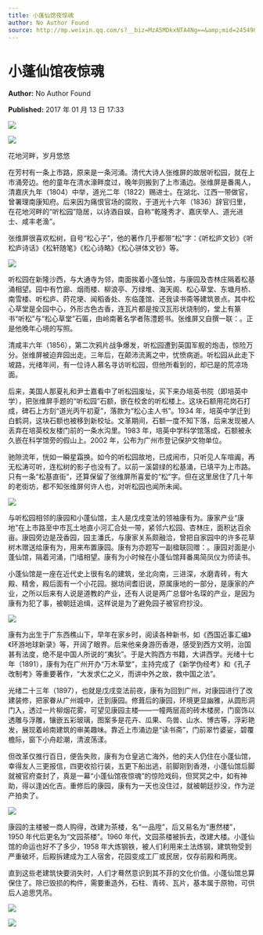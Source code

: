 ```yaml
---
title: 小蓬仙馆夜惊魂
author: No Author Found
source: http://mp.weixin.qq.com/s?__biz=MzA5MDkxNTA4Ng==&amp;mid=2454905214&amp;idx=1&amp;sn=5beba65fddf62ebeab5b4b8bac357151&amp;chksm=87a2291fb0d5a0098b4d8472dd84c8301dcad53a48c13a90107b47ef3d1e508d9cba2b5293cc#rd
---
```


# 小蓬仙馆夜惊魂

**Author:** No Author Found

**Published:** 2017 年 01 月 13 日 17:33

![](http://mmbiz.qpic.cn/mmbiz_jpg/PJWG74pLsMY6VjSs8icl92DouG8adAGS0ibIkmicA6dYrXchQel1ic3LTtD572I9r9sbW2tOnBvpibgicAXRcdc4p5aA/0?wx_fmt=jpeg)

![](http://mmbiz.qpic.cn/mmbiz_jpg/PJWG74pLsMa9CSTFfj5lM1GwoQGXDBA9M7FfmmGjgNI4q35ZAOV4CBQA75BGPGf6SxzOekxyO3QbA56Vg3qficA/0?wx_fmt=jpeg)

花地河畔，岁月悠悠

在芳村有一条上市路，原来是一条河涌。清代大诗人张维屏的故居听松园，就在上市涌旁边。他的童年在清水濠畔度过，晚年则搬到了上市涌边。张维屏是番禺人，清嘉庆九年（1804）中举，道光二年（1822）赐进士。在湖北、江西一带做官，曾署理南康知府。后来因为痛恨官场的腐败，于道光十六年（1836）辞官归里，在花地河畔的“听松园”隐居，以诗酒自娱，自称“乾隆秀才、嘉庆举人、道光进士、咸丰老渔”。

张维屏很喜欢松树，自号“松心子”，他的著作几乎都带“松”字：《听松庐文钞》《听松庐诗话》《松轩随笔》《松心诗略》《松心骈体文钞》等。

![](http://mmbiz.qpic.cn/mmbiz_jpg/PJWG74pLsMa9CSTFfj5lM1GwoQGXDBA97W7zicqicKxZibLOlJNw6NgRybmLdr8V7sphhd0AWrn68RsiaXYUsHauHg/0?wx_fmt=jpeg)

听松园在新隆沙西，与大通寺为邻，南面挨着小蓬仙馆，与康园及杏林庄隔着松基涌相望。园中有竹廊、烟雨楼、柳浪亭、万绿堆、海天阁、松心草堂、东塘月桥、南雪楼、听松庐、莳花埂、闻稻香处、东临蓬馆、还我读书斋等建筑景点。其中松心草堂是全园中心，外形古色古香，连瓦片都是按汉瓦形状烧制的，堂上有篆书“听松”与“松心草堂”石匾，由岭南著名学者陈澧题书。张维屏又自撰一联：。正是他晚年心境的写照。

清咸丰六年（1856），第二次鸦片战争爆发，听松园遭到英国军舰的炮击，惊险万分。张维屏被迫弃园出走。三年后，在颠沛流离之中，忧愤病逝。听松园从此走下坡路，光绪年间，有一位诗人慕名寻访听松园，但他所看到的，却已是的荒凉场面。

后来，美国人那夏礼和尹士嘉看中了听松园废址，买下来办培英书院（即培英中学），把张维屏手题的“听松园”石额，嵌在校舍的听松楼上。这块石额用花岗石打成，碑石上方刻“道光丙午初夏”，落款为“松心主人书”。1934 年，培英中学迁到白鹤洞，这块石额也被移到新校址。文革期间，石额一度不知下落，后来发现被人丢弃在培英校友楼门前的一条水沟里。1983 年，培英中学科学馆落成，石额被永久嵌在科学馆旁的假山上。2002 年，公布为广州市登记保护文物单位。

驰隙流年，恍如一瞬星霜换。如今的听松园故地，已成闹市，只听见人车喧阗，再无松涛可听，连松树的影子也没有了。以前一溪碧绿的松基涌，已填平为上市路。只有一条“松基直街”，还算保留了张维屏所喜爱的“松”字。但在这里居住了几十年的老街坊，都不知张维屏何许人也，对听松园也闻所未闻。

![](http://mmbiz.qpic.cn/mmbiz_jpg/PJWG74pLsMa9CSTFfj5lM1GwoQGXDBA9eYhNiconxwXlLLn7IAyN9MicY4OrAo5oL9ia9xRicHGkiaFzHMehPDnDfgA/0?wx_fmt=jpeg)

与听松园相邻的康园和小蓬仙馆，主人是戊戌变法的领袖康有为。康家产业“康地”在上市路至中市瓦土地直小河汇合处一带，紧邻六松园、杏林庄，面积达百余亩。康园旁边是茂香园，园主潘氏，与康家关系颇融洽，曾把自家园中的许多花草树木赠送给康有为，用来布置康园。康有为亦题写一副楹联回赠：。康园对面是小蓬仙馆，隔着河涌，门墙相望。康有为小时候在小蓬仙馆拜番禺简凤仪为师读书。

小蓬仙馆是一座在近代史上很有名的建筑，坐北向南，三进深，水磨青砖，有大殿、精舍，殿后面有一个小花园。据坊间耆旧说，原属康地的一部分，是康家的产业，之所以后来有人说是道教的产业，还有人说是两广总督叶名琛的产业，是因为康有为犯了事，被朝廷追缉，这样说是为了避免园子被官府抄没。

![](http://mmbiz.qpic.cn/mmbiz_jpg/PJWG74pLsMa9CSTFfj5lM1GwoQGXDBA9mhibDwFAgBABAH5jUhoMGp9skFtZ2qhUvvgdgYnxz1b2XWgXtKqhibCw/0?wx_fmt=jpeg)

康有为出生于广东西樵山下，早年在家乡时，阅读各种新书，如《西国近事汇编》《环游地球新录》等，开阔了眼界。后来他亲身游历香港，感受到西方文明，治国甚有法度，绝不是中国人所说的“夷狄”。于是大购西方书籍，大讲西学。光绪十七年（1891），康有为在广州开办“万木草堂”，主持完成了《新学伪经考》和《孔子改制考》等重要著作，“大发求仁之义，而讲中外之故，救中国之法”。

光绪二十三年（1897），也就是戊戌变法前夜，康有为回到广州，对康园进行了改建装修，把家眷从广州城中，迁到康园。修葺后的康园，环境更显幽雅，从圆形洞门入，透过一片柳烟花雾，可望见康园主楼——一幢两层高的砖木楼房，门窗饰以透雕与浮雕，镶嵌五彩玻璃，图案多是花卉、瓜果、鸟兽、山水、博古等，浮彩艳发，展现着岭南建筑的审美趣味。靠近上市涌边是“读书斋”，门前翠竹婆娑，碧覆檐际，窗下小舟趁潮，清波荡漾。

但改革仅推行百日，便告失败，康有为仓皇逃亡海外，他的夫人仍住在小蓬仙馆，幸得友人三更报信，四更收拾行装，五更下船出逃，前脚刚到香港，小蓬仙馆后脚就被官府查封了，真是一幕“小蓬仙馆夜惊魂”的惊险戏码，但冥冥之中，如有神助，得以逢凶化吉。重修后的康园，康有为一天也没住过，就被朝廷抄没，作为逆产拍卖了。

![](http://mmbiz.qpic.cn/mmbiz_jpg/PJWG74pLsMa9CSTFfj5lM1GwoQGXDBA9IJVS1p4exicCIBibLwX5EvkN6SiaT2biba8oDzJiawy073xiboibIOclZKS6Q/0?wx_fmt=jpeg)

康园的主楼被一商人购得，改建为茶楼，名“一品陞”，后又易名为“惠然楼”，1950 年代后更名为“文园茶楼”。1960 年代，文园茶楼被拆去，改建大楼。小蓬仙馆的命运也好不了多少，1958 年大炼钢铁，被人们利用来土法炼钢，建筑物受到严重破坏，后殿拆建成为工人宿舍，花园变成工厂或民居，仅存前殿和两庑。

直到这些老建筑快要消失时，人们才蓦然意识到其不菲的文化价值。小蓬仙馆总算保住了。除已毁损的构件，需要重造外，石柱、青砖、瓦片，基本属于原物，可供后人追思凭吊。

![](http://mmbiz.qpic.cn/mmbiz_gif/PJWG74pLsMYf2b50xFTbTsibmjv5gNVOx0WJKjAxnCMLPMTc6Ofg5xtQ4IbdOME8K4hNfnWUtQcdJXBQRWvkCwg/0?wx_fmt=gif)

![](http://mmbiz.qpic.cn/mmbiz_gif/PJWG74pLsMYf2b50xFTbTsibmjv5gNVOx0WJKjAxnCMLPMTc6Ofg5xtQ4IbdOME8K4hNfnWUtQcdJXBQRWvkCwg/0?wx_fmt=gif)

